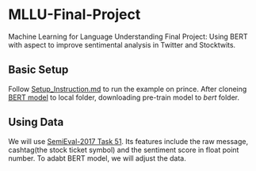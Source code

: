 # MLLU-Final-Project
Machine Learning for Language Understanding Final Project: Using BERT with aspect to improve sentimental analysis in Twitter and Stocktwits.

## Basic Setup
Follow [Setup_Instruction.md](https://github.com/OscarWan/MLLU-Final-Project/blob/master/Setup_Instructions.md) to run the example on prince. After cloneing [BERT model](https://github.com/google-research/bert) to local folder, downloading pre-train model to *bert* folder.

## Using Data
We will use [SemiEval-2017 Task 51](https://bitbucket.org/ssix-project/semeval-2017-task-5-subtask-1/src/master/). Its features include the raw message, cashtag(the stock ticket symbol) and the sentiment score in float point number. To adabt BERT model, we will adjust the data.
